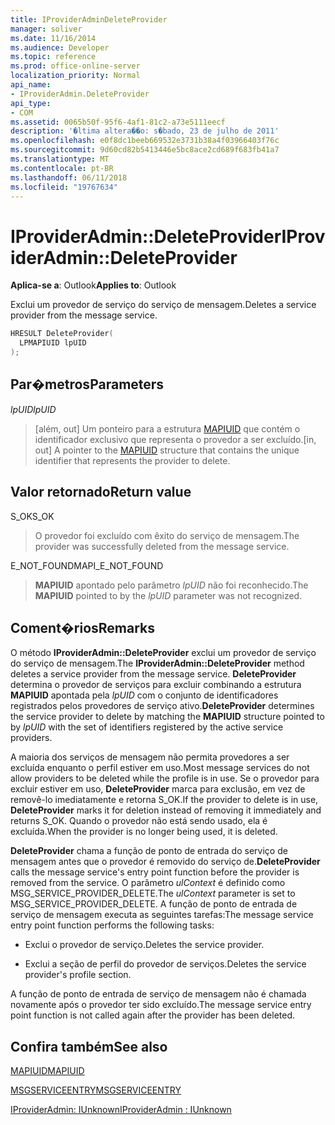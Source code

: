 ```yaml
---
title: IProviderAdminDeleteProvider
manager: soliver
ms.date: 11/16/2014
ms.audience: Developer
ms.topic: reference
ms.prod: office-online-server
localization_priority: Normal
api_name:
- IProviderAdmin.DeleteProvider
api_type:
- COM
ms.assetid: 0065b50f-95f6-4af1-81c2-a73e5111eecf
description: '�ltima altera��o: s�bado, 23 de julho de 2011'
ms.openlocfilehash: e0f8dc1beeb669532e3731b38a4f03966403f76c
ms.sourcegitcommit: 9d60cd82b5413446e5bc8ace2cd689f683fb41a7
ms.translationtype: MT
ms.contentlocale: pt-BR
ms.lasthandoff: 06/11/2018
ms.locfileid: "19767634"
---
```

# <a name="iprovideradmindeleteprovider"></a><span data-ttu-id="ac96c-103">IProviderAdmin::DeleteProvider</span><span class="sxs-lookup"><span data-stu-id="ac96c-103">IProviderAdmin::DeleteProvider</span></span>

  
  
<span data-ttu-id="ac96c-104">**Aplica-se a**: Outlook</span><span class="sxs-lookup"><span data-stu-id="ac96c-104">**Applies to**: Outlook</span></span> 
  
<span data-ttu-id="ac96c-105">Exclui um provedor de serviço do serviço de mensagem.</span><span class="sxs-lookup"><span data-stu-id="ac96c-105">Deletes a service provider from the message service.</span></span>
  
```cpp
HRESULT DeleteProvider(
  LPMAPIUID lpUID
);
```

## <a name="parameters"></a><span data-ttu-id="ac96c-106">Par�metros</span><span class="sxs-lookup"><span data-stu-id="ac96c-106">Parameters</span></span>

 <span data-ttu-id="ac96c-107">_lpUID_</span><span class="sxs-lookup"><span data-stu-id="ac96c-107">_lpUID_</span></span>
  
> <span data-ttu-id="ac96c-108">[além, out] Um ponteiro para a estrutura [MAPIUID](mapiuid.md) que contém o identificador exclusivo que representa o provedor a ser excluído.</span><span class="sxs-lookup"><span data-stu-id="ac96c-108">[in, out] A pointer to the [MAPIUID](mapiuid.md) structure that contains the unique identifier that represents the provider to delete.</span></span> 
    
## <a name="return-value"></a><span data-ttu-id="ac96c-109">Valor retornado</span><span class="sxs-lookup"><span data-stu-id="ac96c-109">Return value</span></span>

<span data-ttu-id="ac96c-110">S_OK</span><span class="sxs-lookup"><span data-stu-id="ac96c-110">S_OK</span></span> 
  
> <span data-ttu-id="ac96c-111">O provedor foi excluído com êxito do serviço de mensagem.</span><span class="sxs-lookup"><span data-stu-id="ac96c-111">The provider was successfully deleted from the message service.</span></span>
    
<span data-ttu-id="ac96c-112">E_NOT_FOUND</span><span class="sxs-lookup"><span data-stu-id="ac96c-112">MAPI_E_NOT_FOUND</span></span> 
  
> <span data-ttu-id="ac96c-113">**MAPIUID** apontado pelo parâmetro _lpUID_ não foi reconhecido.</span><span class="sxs-lookup"><span data-stu-id="ac96c-113">The **MAPIUID** pointed to by the  _lpUID_ parameter was not recognized.</span></span> 
    
## <a name="remarks"></a><span data-ttu-id="ac96c-114">Coment�rios</span><span class="sxs-lookup"><span data-stu-id="ac96c-114">Remarks</span></span>

<span data-ttu-id="ac96c-115">O método **IProviderAdmin::DeleteProvider** exclui um provedor de serviço do serviço de mensagem.</span><span class="sxs-lookup"><span data-stu-id="ac96c-115">The **IProviderAdmin::DeleteProvider** method deletes a service provider from the message service.</span></span> <span data-ttu-id="ac96c-116">**DeleteProvider** determina o provedor de serviços para excluir combinando a estrutura **MAPIUID** apontada pela _lpUID_ com o conjunto de identificadores registrados pelos provedores de serviço ativo.</span><span class="sxs-lookup"><span data-stu-id="ac96c-116">**DeleteProvider** determines the service provider to delete by matching the **MAPIUID** structure pointed to by  _lpUID_ with the set of identifiers registered by the active service providers.</span></span> 
  
<span data-ttu-id="ac96c-117">A maioria dos serviços de mensagem não permita provedores a ser excluída enquanto o perfil estiver em uso.</span><span class="sxs-lookup"><span data-stu-id="ac96c-117">Most message services do not allow providers to be deleted while the profile is in use.</span></span> <span data-ttu-id="ac96c-118">Se o provedor para excluir estiver em uso, **DeleteProvider** marca para exclusão, em vez de removê-lo imediatamente e retorna S_OK.</span><span class="sxs-lookup"><span data-stu-id="ac96c-118">If the provider to delete is in use, **DeleteProvider** marks it for deletion instead of removing it immediately and returns S_OK.</span></span> <span data-ttu-id="ac96c-119">Quando o provedor não está sendo usado, ela é excluída.</span><span class="sxs-lookup"><span data-stu-id="ac96c-119">When the provider is no longer being used, it is deleted.</span></span> 
  
 <span data-ttu-id="ac96c-120">**DeleteProvider** chama a função de ponto de entrada do serviço de mensagem antes que o provedor é removido do serviço de.</span><span class="sxs-lookup"><span data-stu-id="ac96c-120">**DeleteProvider** calls the message service's entry point function before the provider is removed from the service.</span></span> <span data-ttu-id="ac96c-121">O parâmetro _ulContext_ é definido como MSG_SERVICE_PROVIDER_DELETE.</span><span class="sxs-lookup"><span data-stu-id="ac96c-121">The  _ulContext_ parameter is set to MSG_SERVICE_PROVIDER_DELETE.</span></span> <span data-ttu-id="ac96c-122">A função de ponto de entrada de serviço de mensagem executa as seguintes tarefas:</span><span class="sxs-lookup"><span data-stu-id="ac96c-122">The message service entry point function performs the following tasks:</span></span> 
  
- <span data-ttu-id="ac96c-123">Exclui o provedor de serviço.</span><span class="sxs-lookup"><span data-stu-id="ac96c-123">Deletes the service provider.</span></span>
    
- <span data-ttu-id="ac96c-124">Exclui a seção de perfil do provedor de serviços.</span><span class="sxs-lookup"><span data-stu-id="ac96c-124">Deletes the service provider's profile section.</span></span>
    
<span data-ttu-id="ac96c-125">A função de ponto de entrada de serviço de mensagem não é chamada novamente após o provedor ter sido excluído.</span><span class="sxs-lookup"><span data-stu-id="ac96c-125">The message service entry point function is not called again after the provider has been deleted.</span></span>
  
## <a name="see-also"></a><span data-ttu-id="ac96c-126">Confira também</span><span class="sxs-lookup"><span data-stu-id="ac96c-126">See also</span></span>



[<span data-ttu-id="ac96c-127">MAPIUID</span><span class="sxs-lookup"><span data-stu-id="ac96c-127">MAPIUID</span></span>](mapiuid.md)
  
[<span data-ttu-id="ac96c-128">MSGSERVICEENTRY</span><span class="sxs-lookup"><span data-stu-id="ac96c-128">MSGSERVICEENTRY</span></span>](msgserviceentry.md)
  
[<span data-ttu-id="ac96c-129">IProviderAdmin: IUnknown</span><span class="sxs-lookup"><span data-stu-id="ac96c-129">IProviderAdmin : IUnknown</span></span>](iprovideradminiunknown.md)

